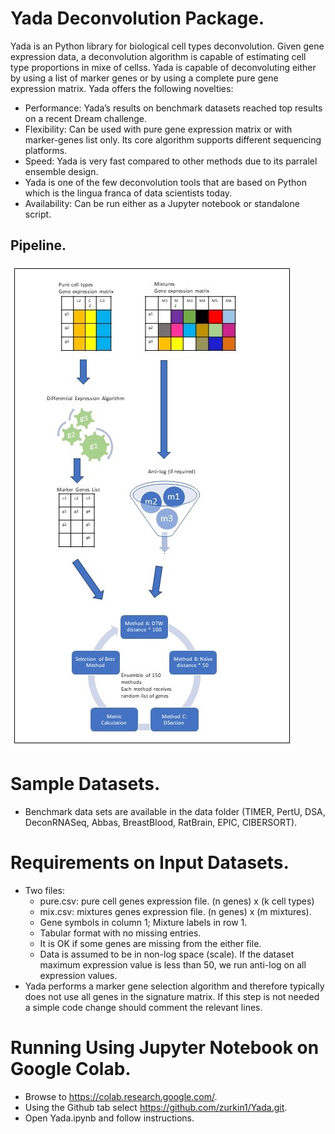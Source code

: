 # Yada Deconvolution Package.
Yada is an Python library for biological cell types deconvolution. Given gene expression data, a deconvolution algorithm is capable of estimating cell type proportions in mixe of cellss. Yada is capable of deconvoluting either by using a list of marker genes or by using a complete pure gene expression matrix. Yada offers the following novelties:

- Performance: Yada’s results on benchmark datasets reached top results on a recent Dream challenge.
- Flexibility: Can be used with pure gene expression matrix or with marker-genes list only. Its core algorithm supports different sequencing platforms.
- Speed: Yada is very fast compared to other methods due to its parralel ensemble design.
- Yada is one of the few deconvolution tools that are based on Python which is the lingua franca of data scientists today.
- Availability: Can be run either as a Jupyter notebook or standalone script.


## Pipeline.
![Yada Flow](/data/Yada.jpg)

# Sample Datasets.
- Benchmark data sets are available in the data folder (TIMER, PertU, DSA, DeconRNASeq, Abbas, BreastBlood, RatBrain, EPIC, CIBERSORT).

# Requirements on Input Datasets.
- Two files:
	- pure.csv: pure cell genes expression file. (n genes) x (k cell types)
	- mix.csv: mixtures genes expression file. (n genes) x (m mixtures).
	- Gene symbols in column 1; Mixture labels in row 1.
	- Tabular format with no missing entries.
	- It is OK if some genes are missing from the either file.
	- Data is assumed to be in non-log space (scale). If the dataset maximum expression value is less than 50, we run anti-log on all expression values.
- Yada performs a marker gene selection algorithm and therefore typically does not use all genes in the signature matrix. If this step is not needed a simple code change should comment the relevant lines.

# Running Using Jupyter Notebook on Google Colab.
- Browse to https://colab.research.google.com/.
- Using the Github tab select https://github.com/zurkin1/Yada.git.
- Open Yada.ipynb and follow instructions.
